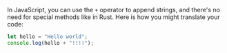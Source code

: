  In JavaScript, you can use the `+` operator to append strings, and there's no need for special methods like in Rust. Here is how you might translate your code:

```javascript
let hello = "Hello world";
console.log(hello + "!!!!");
```
